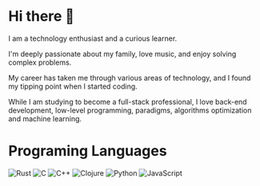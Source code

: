 # Hi there 🤚

I am a technology enthusiast and a curious learner.

I'm deeply passionate about my family, love music, and enjoy solving complex problems.

My career has taken me through various areas of technology, and I found my tipping point when I started coding.

While I am studying to become a full-stack professional, I love back-end development, low-level programming, paradigms, algorithms optimization and machine learning.

# Programing Languages

![Rust](https://img.shields.io/badge/-Rust-gray?logo=rust&logoColor=black) ![C](https://img.shields.io/badge/-C-blue?logo=c&logoColor=white) ![C++](https://img.shields.io/badge/-C++-00599C?logo=cplusplus&logoColor=white) ![Clojure](https://img.shields.io/badge/-Clojure-purple?logo=clojure&logoColor=white) ![Python](https://img.shields.io/badge/-Python-darkgreen?logo=python&logoColor=white) ![JavaScript](https://img.shields.io/badge/-JavaScript-yellow?logo=javascript&logoColor=white) 


